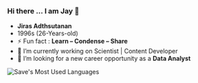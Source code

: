 ### Hi there … I am Jay 👋
- **Jiras Adthsutanan**
- 1996s (26-Years-old)
- ⚡ Fun fact : **Learn – Condense – Share**
- 🔭 I’m currently working on Scientist | Content Developer
- 🤔 I’m looking for a new career opportunity as a **Data Analyst**

![Save's Most Used Languages](https://github-readme-stats.vercel.app/api/top-langs/?username=Jiras-1996&layout=compact&theme=dracula)

<!--
**Jiras-1996/Jiras-1996** is a ✨ _special_ ✨ repository because its `README.md` (this file) appears on your GitHub profile.

Here are some ideas to get you started:

- 🔭 I’m currently working on ...
- 🌱 I’m currently learning ...
- 👯 I’m looking to collaborate on ...
- 🤔 I’m looking for help with ...
- 💬 Ask me about ...
- 📫 How to reach me: ...
- 😄 Pronouns: ...
- ⚡ Fun fact: ...
-->
